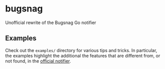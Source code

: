 # bugsnag

Unofficial rewrite of the Bugsnag Go notifier

## Examples

Check out the `examples/` directory for various tips and tricks.
In particular, the examples highlight the additional the features that are different from, or not found, in the [official notifier](https://github.com/bugsnag/bugsnag-go).
